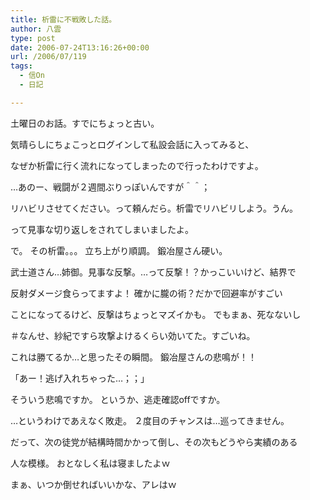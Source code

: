 ```yaml
---
title: 析雷に不戦敗した話。
author: 八雲
type: post
date: 2006-07-24T13:16:26+00:00
url: /2006/07/119
tags:
  - 信On
  - 日記

---
```

土曜日のお話。すでにちょっと古い。

気晴らしにちょこっとログインして私設会話に入ってみると、
  
なぜか析雷に行く流れになってしまったので行ったわけですよ。
  
…あのー、戦闘が２週間ぶりっぽいんですが＾＾；
  
リハビリさせてください。って頼んだら。析雷でリハビリしよう。うん。
  
って見事な切り返しをされてしまいましたよ。

で。 その析雷。。。 立ち上がり順調。 鍛冶屋さん硬い。
  
武士道さん…姉御。見事な反撃。…って反撃！？かっこいいけど、結界で
  
反射ダメージ食らってますよ！ 確かに朧の術？だかで回避率がすごい
  
ことになってるけど、反撃はちょっとマズイかも。 でもまぁ、死なないし
  
＃なんせ、紗紀ですら攻撃よけるくらい効いてた。すごいね。
  
これは勝てるか…と思ったその瞬間。 鍛冶屋さんの悲鳴が！！

「あー！逃げ入れちゃった…；；」

そういう悲鳴ですか。 というか、逃走確認offですか。
  
…というわけであえなく敗走。 ２度目のチャンスは…巡ってきません。
  
だって、次の徒党が結構時間かかって倒し、その次もどうやら実績のある
  
人な模様。 おとなしく私は寝ましたよｗ

まぁ、いつか倒せればいいかな、アレはｗ
